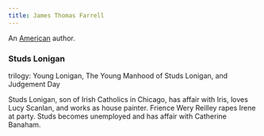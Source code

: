 ```yaml
---
title: James Thomas Farrell
---
```


An [American](../index.html) author.

### Studs Lonigan

trilogy: Young Lonigan, The Young Manhood of Studs Lonigan, and Judgement Day

Studs Lonigan, son of Irish Catholics in Chicago, has affair with Iris, loves Lucy Scanlan, and works as house painter. Frience Wery Reilley rapes Irene at party. Studs becomes unemployed and has affair with Catherine Banaham.
